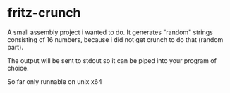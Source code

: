 # fritz-crunch

A small assembly project i wanted to do.
It generates "random" strings consisting of 16 numbers, because i did not get crunch to do that (random part).

The output will be sent to stdout so it can be piped into your program of choice.

So far only runnable on unix x64 
